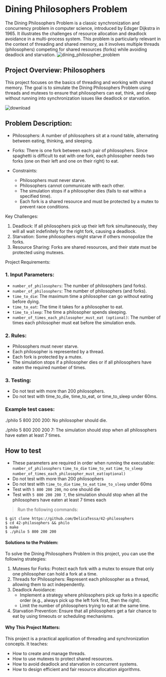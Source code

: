 # Dining Philosophers Problem

The Dining Philosophers Problem is a classic synchronization and concurrency problem in computer science, introduced by Edsger Dijkstra in 1965. It illustrates the challenges of resource allocation and deadlock avoidance in a multi-process system. This problem is particularly relevant in the context of threading and shared memory, as it involves multiple threads (philosophers) competing for shared resources (forks) while avoiding deadlock and starvation.
![dining_philosopher_problem](https://github.com/user-attachments/assets/c8b15bba-b9ae-43ed-b888-7671084f45c1)

## Project Overview: Philosophers
This project focuses on the basics of threading and working with shared memory. The goal is to simulate the Dining Philosophers Problem using threads and mutexes to ensure that philosophers can eat, think, and sleep without running into synchronization issues like deadlock or starvation.

![download](https://github.com/user-attachments/assets/174e3842-59dc-448d-bd75-55acc067ba55)

## Problem Description:
- Philosophers: A number of philosophers sit at a round table, alternating between eating, thinking, and sleeping.
- Forks: There is one fork between each pair of philosophers. Since spaghetti is difficult to eat with one fork, each philosopher needs two forks (one on their left and one on their right) to eat.

- Constraints:
  - Philosophers must never starve.
  - Philosophers cannot communicate with each other.
  - The simulation stops if a philosopher dies (fails to eat within a specified time).
  - Each fork is a shared resource and must be protected by a mutex to prevent race conditions.
 
Key Challenges:
1. Deadlock: If all philosophers pick up their left fork simultaneously, they will all wait indefinitely for the right fork, causing a deadlock.
2. Starvation: Some philosophers might starve if others monopolize the forks.
3. Resource Sharing: Forks are shared resources, and their state must be protected using mutexes.

Project Requirements:
### 1. Input Parameters:
   - `number_of_philosophers`: The number of philosophers (and forks).
   - `number_of_philosophers`: The number of philosophers (and forks).
   - `time_to_die`: The maximum time a philosopher can go without eating before dying.
   - `time_to_eat`: The time it takes for a philosopher to eat.
   - `time_to_sleep`: The time a philosopher spends sleeping.
   - `number_of_times_each_philosopher_must_eat (optional)`: The number of times each philosopher must eat before the simulation ends.

### 2. Rules:
   - Philosophers must never starve.
   - Each philosopher is represented by a thread.
   - Each fork is protected by a mutex.
   - The simulation stops if a philosopher dies or if all philosophers have eaten the required number of times.

### 3. Testing:
   - Do not test with more than 200 philosophers.
   - Do not test with time_to_die, time_to_eat, or time_to_sleep under 60ms.

### Example test cases:
./philo 5 800 200 200: No philosopher should die.

./philo 5 800 200 200 7: The simulation should stop when all philosophers have eaten at least 7 times.


## How to test

- These parameters are required in order when running the executable: `number_of_philosophers` `time_to_die` `time_to_eat` `time_to_sleep` `number_of_times_each_philosopher_must_eat(optional)`
- Do not test with more than 200 philosophers
- Do not test with `time_to_die` `time_to_eat` `time_to_sleep` under 60ms
- Test with `5 800 200 200`, no one should die
- Test with `5 800 200 200 7`, the simulation should stop when all the philosophers have eaten at least 7 times each

> Run the following commands:

```shell
$ git clone https://github.com/DelicaTessa/42-philosophers
$ cd 42-philosophers && philo
$ make
$ ./philo 5 800 200 200
```


#### Solutions to the Problem:
To solve the Dining Philosophers Problem in this project, you can use the following strategies:
1. Mutexes for Forks: Protect each fork with a mutex to ensure that only one philosopher can hold a fork at a time.
2. Threads for Philosophers: Represent each philosopher as a thread, allowing them to act independently.
3. Deadlock Avoidance:
   - Implement a strategy where philosophers pick up forks in a specific order (e.g., always pick up the left fork first, then the right).
   - Limit the number of philosophers trying to eat at the same time.
4. Starvation Prevention: Ensure that all philosophers get a fair chance to eat by using timeouts or scheduling mechanisms.


#### Why This Project Matters:
This project is a practical application of threading and synchronization concepts. It teaches:
- How to create and manage threads.
- How to use mutexes to protect shared resources.
- How to avoid deadlock and starvation in concurrent systems.
- How to design efficient and fair resource allocation algorithms.


